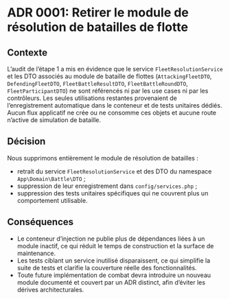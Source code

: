 # ADR 0001: Retirer le module de résolution de batailles de flotte

## Contexte

L’audit de l’étape 1 a mis en évidence que le service `FleetResolutionService` et les DTO associés au module de bataille de flottes
(`AttackingFleetDTO`, `DefendingFleetDTO`, `FleetBattleResultDTO`, `FleetBattleRoundDTO`, `FleetParticipantDTO`) ne sont référencés ni par
les use cases ni par les contrôleurs. Les seules utilisations restantes provenaient de l’enregistrement automatique dans le conteneur
et de tests unitaires dédiés. Aucun flux applicatif ne crée ou ne consomme ces objets et aucune route n’active de simulation de
bataille.

## Décision

Nous supprimons entièrement le module de résolution de batailles :

- retrait du service `FleetResolutionService` et des DTO du namespace `App\Domain\Battle\DTO` ;
- suppression de leur enregistrement dans `config/services.php` ;
- suppression des tests unitaires spécifiques qui ne couvrent plus un comportement utilisable.

## Conséquences

- Le conteneur d’injection ne publie plus de dépendances liées à un module inactif, ce qui réduit le temps de construction et la
  surface de maintenance.
- Les tests ciblant un service inutilisé disparaissent, ce qui simplifie la suite de tests et clarifie la couverture réelle des
  fonctionnalités.
- Toute future implémentation de combat devra introduire un nouveau module documenté et couvert par un ADR distinct, afin d’éviter
  les dérives architecturales.
